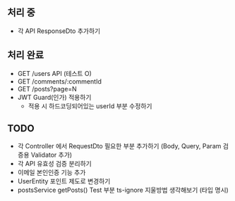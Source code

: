 ## 처리 중
- 각 API ResponseDto 추가하기

## 처리 완료
- GET /users API (테스트 O)
- GET /comments/:commentId
- GET /posts?page=N
- JWT Guard(인가) 적용하기
  - 적용 시 하드코딩되어있는 userId 부분 수정하기

## TODO
- 각 Controller 에서 RequestDto 필요한 부분 추가하기 (Body, Query, Param 검증용 Validator 추가)
- 각 API 유효성 검증 분리하기
- 이메일 본인인증 기능 추가
- UserEntity 포인트 제도로 변경하기
- postsService getPosts() Test 부분 ts-ignore 지울방법 생각해보기 (타입 명시)